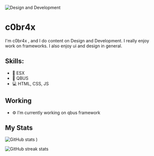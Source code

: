 ![Design and Development](https://cdn.discordapp.com/attachments/792954965668790346/852609014160425030/Sem_titulo.png)

# c0br4x

I'm c0br4x , and I do content on Design and Development. I really enjoy work on frameworks. I also enjoy ui and design in general.

## Skills:

* 📌 ESX
* 📌 QBUS
* 💻 HTML, CSS, JS

## Working

* ⚙️ I’m currently working on qbus framework 

## My Stats

![GitHub stats](https://github-readme-stats.vercel.app/api?username=c0br4x-d3v&show_icons=true&theme=tokyonight)
)  

![GitHub streak stats](https://github-readme-streak-stats.herokuapp.com/?user=c0br4x-d3v&theme=tokyonight)  
